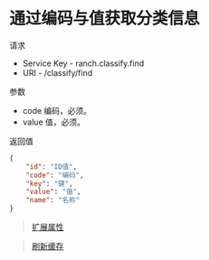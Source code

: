 # 通过编码与值获取分类信息

请求
- Service Key - ranch.classify.find
- URI - /classify/find

参数
- code 编码，必须。
- value 值，必须。

返回值
```json
{
    "id": "ID值",
    "code": "编码",
    "key": "键",
    "value": "值",
    "name": "名称"
}
```

> [扩展属性](json.md)

> [刷新缓存](refresh.md)
